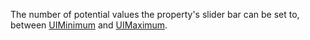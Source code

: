 The number of potential values the property's slider bar can be set to, between [UIMinimum](https://developer.roblox.com/api-reference/property/ReflectionMetadataItem/UIMinimum "UIMinimum") and [UIMaximum](https://developer.roblox.com/api-reference/property/ReflectionMetadataItem/UIMaximum "UIMaximum").